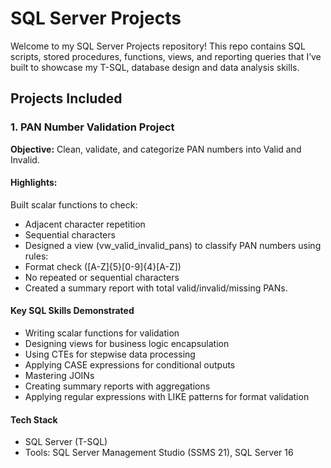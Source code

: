 # SQL Server Projects

Welcome to my SQL Server Projects repository!
This repo contains SQL scripts, stored procedures, functions, views, and reporting queries that I’ve built to showcase my T-SQL, database design and data analysis skills.

## Projects Included
### 1. PAN Number Validation Project
**Objective:** Clean, validate, and categorize PAN numbers into Valid and Invalid.

#### Highlights:
Built scalar functions to check:
- Adjacent character repetition
- Sequential characters
- Designed a view (vw_valid_invalid_pans) to classify PAN numbers using rules:
- Format check ([A-Z]{5}[0-9]{4}[A-Z])
- No repeated or sequential characters
- Created a summary report with total valid/invalid/missing PANs.

#### Key SQL Skills Demonstrated
- Writing scalar functions for validation
- Designing views for business logic encapsulation
- Using CTEs for stepwise data processing
- Applying CASE expressions for conditional outputs
- Mastering JOINs
- Creating summary reports with aggregations
- Applying regular expressions with LIKE patterns for format validation

#### Tech Stack
- SQL Server (T-SQL)
- Tools: SQL Server Management Studio (SSMS 21), SQL Server 16
